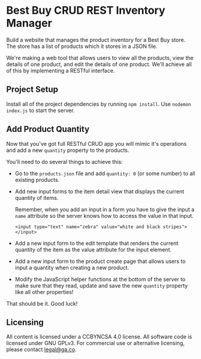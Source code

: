 # Best Buy CRUD REST Inventory Manager
Build a website that manages the product inventory for a Best Buy store.
The store has a list of products which it stores in a JSON file.

We're making a web tool that allows users to view all the products,
view the details of one product, and edit the details of one product.
We'll achieve all of this by implementing a RESTful interface.

## Project Setup
Install all of the project dependencies by running `npm install`. Use
`nodemon index.js` to start the server.

## Add Product Quantity
Now that you've got full RESTful CRUD app you will mimic it's
operations and add a new `quantity` property to the products.

You'll need to do several things to achieve this:

- Go to the `products.json` file and add `quantity: 0` (or some number) to all
  existing products.
- Add new input forms to the item detail view that displays the current
  quantity of items.

  Remember, when you add an input in a form you have to give the input a `name`
  attribute so the server knows how to access the value in that input.

  ```
  <input type="text" name="zebra" value="white and black stripes"></input>
  ```

- Add a new input form to the edit template that renders the current quantity of
  the item as the value attribute for the input element.
- Add a new input form to the product create page that allows users to input
  a quantity when creating a new product.
- Modify the JavaScript helper functions at the bottom of the server to make
  sure that they read, update and save the new `quantity` property like
  all other properties!

That should be it. Good luck!

## Licensing
All content is licensed under a CC­BY­NC­SA 4.0 license.
All software code is licensed under GNU GPLv3. For commercial use or alternative licensing, please contact legal@ga.co.
